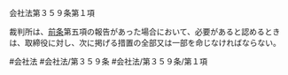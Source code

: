 会社法第３５９条第１項

裁判所は、[前条](会社法＿＿＿＿第３５８条第１項)第五項の報告があった場合において、必要があると認めるときは、取締役に対し、次に掲げる措置の全部又は一部を命じなければならない。

#会社法
#会社法/第３５９条
#会社法/第３５９条/第１項
